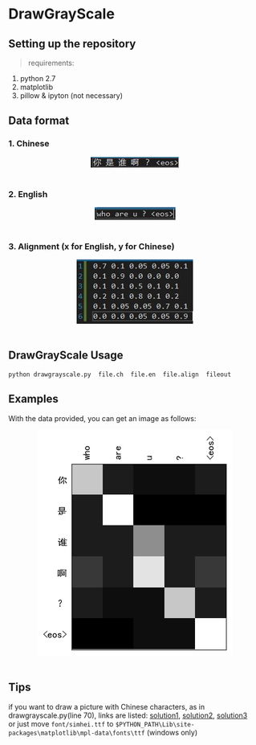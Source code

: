 # DrawGrayScale

## Setting up the repository 
>requirements: 
1. python 2.7
2. matplotlib 
3. pillow & ipyton (not necessary)

## Data format

### 1. Chinese

<div align="center">
    <img alt="Chinese" src="picture/ch.jpg"><br><br>
</div>

### 2. English 

<div align="center">
    <img alt="English" src="picture/en.jpg"><br><br>
</div>

### 3. Alignment (x for English, y for Chinese)

<div align="center">
    <img alt="Alignment" src="picture/align.jpg"><br><br>
</div>

## DrawGrayScale Usage 

    python drawgrayscale.py  file.ch  file.en  file.align  fileout 

## Examples 

With the data provided, you can get an image as follows:
<div align="center">
    <img alt="GrayScale" src="picture/grayscale.png"><br><br>
</div>

## Tips

if you want to draw a picture with Chinese characters, as in drawgrayscale.py(line 70),  links are listed:
[solution1](https://segmentfault.com/a/1190000005144275), [solution2](http://www.imekaku.com/2015/12/11/matplotlib-charset/), [solution3](https://www.zhihu.com/question/25404709)<br>
or just move `font/simhei.ttf` to `$PYTHON_PATH\Lib\site-packages\matplotlib\mpl-data\fonts\ttf` (windows only)
